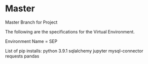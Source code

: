 # Master
Master Branch for Project



The following are the specifications for the Virtual Environment. 

Environment Name = SEP

List of pip installs:
  python 3.9.1
  sqlalchemy
  jupyter
  mysql-connector
  requests
  pandas
  
